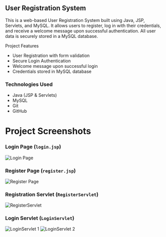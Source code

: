 ## User Registration System

This is a web-based User Registration System built using Java, JSP, Servlets, and MySQL. 
It allows users to register, log in with their credentials, and receive a welcome message upon successful authentication. 
All user data is securely stored in a MySQL database.



Project Features

* User Registration with form validation
* Secure Login Authentication
* Welcome message upon successful login
* Credentials stored in MySQL database

### Technologies Used

* Java (JSP & Servlets)
* MySQL
* Git
* GitHub

# Project Screenshots  

### Login Page (`login.jsp`)  
![Login Page](https://github.com/user-attachments/assets/dbf08aea-6875-4e1a-8279-d5839369dbbe)

### Register Page (`register.jsp`)  
![Register Page](https://github.com/user-attachments/assets/632af57b-cb33-4c63-86cf-e3f4ee08bb11)

### Registration Servlet (`RegisterServlet`)  
![RegisterServlet](https://github.com/user-attachments/assets/29495eac-2105-48b9-90a3-1ce92b247b01)
### Login Servlet (`LoginServlet`)  
![LoginServlet 1](https://github.com/user-attachments/assets/8d9465a5-ac13-4b77-bbc0-6133eaa903fc)
![LoginServlet 2](https://github.com/user-attachments/assets/e748ca88-2fd9-46d8-b8f2-e5111f41d8d1)

